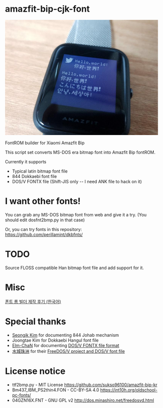 # amazfit-bip-cjk-font

![Sample render](img/example.jpg?raw=true)

FontROM builder for Xiaomi Amazfit Bip

This script set converts MS-DOS era bitmap font into Amazfit Bip fontROM.

Currently it supports

* Typical latin bitmap font file
* 844 Dokkaebi font file
* DOS/V FONTX file (Shift-JIS only -- I need ANK file to hack on it)

# I want other fonts!

You can grab any MS-DOS bitmap font from web and give it a try. (You should edit dosfnt2bmp.py in that case)

Or, you can try fonts in this repository: https://github.com/perillamint/dkbfnts/

# TODO

Source FLOSS compatible Han bitmap font file and add support for it.

# Misc
[폰트 롬 빌더 제작 후기 (한국어)](https://blog.quendi.moe/2018/08/31/ko-%ec%83%a4%ec%98%a4%eb%af%b8-amazfit-bip-cjk-%ed%8f%b0%ed%8a%b8%eb%a1%ac-%eb%b9%8c%eb%8d%94-%ec%a0%9c%ec%9e%91%ea%b8%b0/)

# Special thanks
* [Seongik Kim](https://twitter.com/noerror_kr) for documenting 844 Johab mechanism
* Joongtae Kim for Dokkaebi Hangul font file
* [Elm-ChaN](http://elm-chan.org/) for documenting [DOS/V FONTX file format](http://elm-chan.org/docs/dosv/fontx_e.html)
* [水城珠洲](http://minashiro.net/) for their [FreeDOS/V project and DOS/V font file](http://dos.minashiro.net/)

# License notice
* ttf2bmp.py - MIT License https://github.com/sukso96100/amazfit-bip-kr
* Bm437_IBM_PS2thin4.FON - CC-BY-SA 4.0 https://int10h.org/oldschool-pc-fonts/
* 04GZN16X.FNT - GNU GPL v2 http://dos.minashiro.net/freedosvd.html
